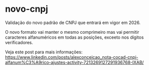 # novo-cnpj

Validação do novo padrão de CNPJ que entrará em vigor em 2026.

O novo formato vai manter o mesmo comprimeiro mas vai permitir caracteres alfanuméricos em todas as posições, exceeto nos dígitos verificadores.

Veja este post para mais informações: https://www.linkedin.com/posts/alexconceicao_nota-cocad-cnpj-alfanum%C3%A9rico-ajustes-activity-7213269127291936768-IXAB/